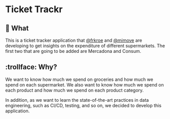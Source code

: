 # Ticket Trackr


## :thinking: What
This is a ticket tracker application that [@frkroe](https://github.com/frkroe) and [@mimove](https://github.com/mimove) are developing to get insights on the expenditure of different supermarkets. The first two that are going to be added are Mercadona and Consum.

## :trollface: Why?
We want to know how much we spend on groceries and how much we spend on each supermarket. We also want to know how much we spend on each product and how much we spend on each product category.

In addition, as we want to learn the state-of-the-art practices in data engineering, such as CI/CD, testing, and so on, we decided to develop this application.